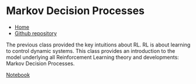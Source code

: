 # Markov Decision Processes

* [Home](https://supaerodatascience.github.io/reinforcement-learning/)
* [Github repository](https://github.com/SupaeroDataScience/reinforcement-learning/)

The previous class provided the key intuitions about RL. RL is about learning to control dynamic systems. This class provides an introduction to the model underlying all Reinforcement Learning theory and developments: Markov Decision Processes.

[Notebook](https://github.com/SupaeroDataScience/reinforcement-learning/blob/master/notebooks/RL1%20-%20Markov%20Decision%20Processes.ipynb)

